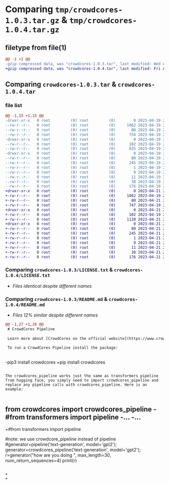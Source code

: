 # Comparing `tmp/crowdcores-1.0.3.tar.gz` & `tmp/crowdcores-1.0.4.tar.gz`

## filetype from file(1)

```diff
@@ -1 +1 @@
-gzip compressed data, was "crowdcores-1.0.3.tar", last modified: Wed Apr 19 23:04:09 2023, max compression
+gzip compressed data, was "crowdcores-1.0.4.tar", last modified: Fri Apr 21 23:09:28 2023, max compression
```

## Comparing `crowdcores-1.0.3.tar` & `crowdcores-1.0.4.tar`

### file list

```diff
@@ -1,15 +1,15 @@
-drwxr-xr-x   0 root         (0) root         (0)        0 2023-04-19 23:04:09.057646 crowdcores-1.0.3/
--rw-r--r--   0 root         (0) root         (0)     1062 2023-04-19 22:40:47.000000 crowdcores-1.0.3/LICENSE.txt
--rw-r--r--   0 root         (0) root         (0)       80 2023-04-19 23:04:09.057646 crowdcores-1.0.3/PKG-INFO
--rw-r--r--   0 root         (0) root         (0)      754 2023-04-19 22:48:59.000000 crowdcores-1.0.3/README.md
-drwxr-xr-x   0 root         (0) root         (0)        0 2023-04-19 23:04:09.053646 crowdcores-1.0.3/crowdcores/
--rw-r--r--   0 root         (0) root         (0)      102 2023-04-19 23:02:37.000000 crowdcores-1.0.3/crowdcores/__init__.py
--rw-r--r--   0 root         (0) root         (0)      835 2023-04-19 22:47:45.000000 crowdcores-1.0.3/crowdcores/pipeline.py
-drwxr-xr-x   0 root         (0) root         (0)        0 2023-04-19 23:04:09.053646 crowdcores-1.0.3/crowdcores.egg-info/
--rw-r--r--   0 root         (0) root         (0)       80 2023-04-19 23:04:08.000000 crowdcores-1.0.3/crowdcores.egg-info/PKG-INFO
--rw-r--r--   0 root         (0) root         (0)      245 2023-04-19 23:04:09.000000 crowdcores-1.0.3/crowdcores.egg-info/SOURCES.txt
--rw-r--r--   0 root         (0) root         (0)        1 2023-04-19 23:04:08.000000 crowdcores-1.0.3/crowdcores.egg-info/dependency_links.txt
--rw-r--r--   0 root         (0) root         (0)        9 2023-04-19 23:04:08.000000 crowdcores-1.0.3/crowdcores.egg-info/requires.txt
--rw-r--r--   0 root         (0) root         (0)       11 2023-04-19 23:04:08.000000 crowdcores-1.0.3/crowdcores.egg-info/top_level.txt
--rw-r--r--   0 root         (0) root         (0)       38 2023-04-19 23:04:09.057646 crowdcores-1.0.3/setup.cfg
--rw-r--r--   0 root         (0) root         (0)      176 2023-04-19 23:02:44.000000 crowdcores-1.0.3/setup.py
+drwxr-xr-x   0 root         (0) root         (0)        0 2023-04-21 23:09:28.667064 crowdcores-1.0.4/
+-rw-r--r--   0 root         (0) root         (0)     1062 2023-04-19 22:40:47.000000 crowdcores-1.0.4/LICENSE.txt
+-rw-r--r--   0 root         (0) root         (0)       80 2023-04-21 23:09:28.667064 crowdcores-1.0.4/PKG-INFO
+-rw-r--r--   0 root         (0) root         (0)      747 2023-04-19 23:05:28.000000 crowdcores-1.0.4/README.md
+drwxr-xr-x   0 root         (0) root         (0)        0 2023-04-21 23:09:28.663064 crowdcores-1.0.4/crowdcores/
+-rw-r--r--   0 root         (0) root         (0)      102 2023-04-19 23:02:37.000000 crowdcores-1.0.4/crowdcores/__init__.py
+-rw-r--r--   0 root         (0) root         (0)     1120 2023-04-21 22:25:15.000000 crowdcores-1.0.4/crowdcores/pipeline.py
+drwxr-xr-x   0 root         (0) root         (0)        0 2023-04-21 23:09:28.667064 crowdcores-1.0.4/crowdcores.egg-info/
+-rw-r--r--   0 root         (0) root         (0)       80 2023-04-21 23:09:28.000000 crowdcores-1.0.4/crowdcores.egg-info/PKG-INFO
+-rw-r--r--   0 root         (0) root         (0)      245 2023-04-21 23:09:28.000000 crowdcores-1.0.4/crowdcores.egg-info/SOURCES.txt
+-rw-r--r--   0 root         (0) root         (0)        1 2023-04-21 23:09:28.000000 crowdcores-1.0.4/crowdcores.egg-info/dependency_links.txt
+-rw-r--r--   0 root         (0) root         (0)        9 2023-04-21 23:09:28.000000 crowdcores-1.0.4/crowdcores.egg-info/requires.txt
+-rw-r--r--   0 root         (0) root         (0)       11 2023-04-21 23:09:28.000000 crowdcores-1.0.4/crowdcores.egg-info/top_level.txt
+-rw-r--r--   0 root         (0) root         (0)       38 2023-04-21 23:09:28.667064 crowdcores-1.0.4/setup.cfg
+-rw-r--r--   0 root         (0) root         (0)      176 2023-04-21 23:09:11.000000 crowdcores-1.0.4/setup.py
```

### Comparing `crowdcores-1.0.3/LICENSE.txt` & `crowdcores-1.0.4/LICENSE.txt`

 * *Files identical despite different names*

### Comparing `crowdcores-1.0.3/README.md` & `crowdcores-1.0.4/README.md`

 * *Files 12% similar despite different names*

```diff
@@ -1,27 +1,26 @@
 # CrowdCores Pipeline 
 
 Learn more about [CrowdCores on the official website](https://www.crowdcores.com)
 
 To run a CrowdCores Pipeline install the package:
 
 ```
-pip3 install crowdcores
+pip install crowdcores
 ```
 
 The crowdcores_pipeline works just the same as transformers pipeline from hugging face, you simply need to import crowdcores_pipeline and replace any pipeline calls with crowdcores_pipeline. Here is an example:
 
 
 ```
 from crowdcores import crowdcores_pipeline
-#from transformers import pipeline
-...
-...
-
+#from transformers import pipeline 
 
 #note: we use crowdcore_pipeline instead of pipeline
 #generator=pipeline('text-generation', model='gpt2');
 generator=crowdcores_pipeline('text-generation', model='gpt2');
 r=generator("how are you doing ", max_length=30, num_return_sequences=4)
 print(r)
 ```
 
+
+
```

